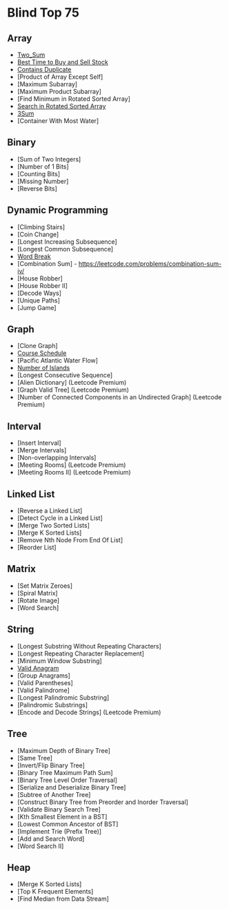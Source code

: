 # Blind Top 75

## Array
- [Two_Sum](Two_Sum.py)
- [Best Time to Buy and Sell Stock](Buy_And_Sell_Stock.py)
- [Contains Duplicate](Contains_Duplicates.py)
- [Product of Array Except Self]
- [Maximum Subarray]
- [Maximum Product Subarray]
- [Find Minimum in Rotated Sorted Array]
- [Search in Rotated Sorted Array](Search_In_Rotated_Sorted_Array.py)
- [3Sum](3Sum.py)
- [Container With Most Water]

## Binary
- [Sum of Two Integers]
- [Number of 1 Bits]
- [Counting Bits]
- [Missing Number]
- [Reverse Bits]

## Dynamic Programming
- [Climbing Stairs]
- [Coin Change]
- [Longest Increasing Subsequence]
- [Longest Common Subsequence]
- [Word Break](Word_Break.py)
- [Combination Sum] - https://leetcode.com/problems/combination-sum-iv/
- [House Robber]
- [House Robber II]
- [Decode Ways]
- [Unique Paths]
- [Jump Game]

## Graph
- [Clone Graph]
- [Course Schedule](Course_Schedule.py)
- [Pacific Atlantic Water Flow]
- [Number of Islands](Number_Of_Islands.py)
- [Longest Consecutive Sequence]
- [Alien Dictionary] (Leetcode Premium)
- [Graph Valid Tree] (Leetcode Premium)
- [Number of Connected Components in an Undirected Graph] (Leetcode Premium)

## Interval
- [Insert Interval]
- [Merge Intervals]
- [Non-overlapping Intervals]
- [Meeting Rooms] (Leetcode Premium)
- [Meeting Rooms II] (Leetcode Premium)

## Linked List
- [Reverse a Linked List]
- [Detect Cycle in a Linked List]
- [Merge Two Sorted Lists]
- [Merge K Sorted Lists]
- [Remove Nth Node From End Of List]
- [Reorder List]

## Matrix
- [Set Matrix Zeroes]
- [Spiral Matrix]
- [Rotate Image]
- [Word Search]

## String
- [Longest Substring Without Repeating Characters]
- [Longest Repeating Character Replacement]
- [Minimum Window Substring]
- [Valid Anagram](Valid_Anagram.py)
- [Group Anagrams]
- [Valid Parentheses]
- [Valid Palindrome]
- [Longest Palindromic Substring]
- [Palindromic Substrings]
- [Encode and Decode Strings] (Leetcode Premium)

## Tree
- [Maximum Depth of Binary Tree]
- [Same Tree]
- [Invert/Flip Binary Tree]
- [Binary Tree Maximum Path Sum]
- [Binary Tree Level Order Traversal]
- [Serialize and Deserialize Binary Tree]
- [Subtree of Another Tree]
- [Construct Binary Tree from Preorder and Inorder Traversal]
- [Validate Binary Search Tree]
- [Kth Smallest Element in a BST]
- [Lowest Common Ancestor of BST]
- [Implement Trie (Prefix Tree)]
- [Add and Search Word]
- [Word Search II]

## Heap
- [Merge K Sorted Lists]
- [Top K Frequent Elements]
- [Find Median from Data Stream]
